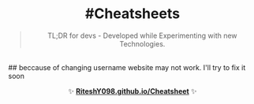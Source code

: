 <h1 align="center">#Cheatsheets</h1>

<blockquote align="center">
TL;DR for devs - Developed while Experimenting with new Technologies.
</blockquote>

<br>
## beccause of changing username website may not work. I'll try to fix it soon 
<p align="center">
✨ <b><a href="https:///Cheatsheets">RiteshY098.github.io/Cheatsheet</a></b> ✨
</p>
